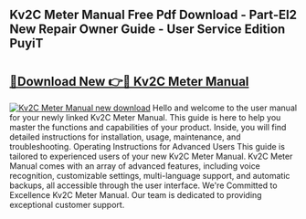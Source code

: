 ## Kv2C Meter Manual Free Pdf Download - Part-EI2 New Repair Owner Guide - User Service Edition PuyiT

# <h2><a href="http://bc46461.oget.top/?id=Kv2C+Meter+Manual">🔗Download New 👉🔴 Kv2C Meter Manual</a></h2>

[![Kv2C Meter Manual new download](https://i.imgur.com/5g1atiW.png)](http://bc46461.oget.top/?id=Kv2C+Meter+Manual)
Hello and welcome to the user manual for your newly linked Kv2C Meter Manual. This guide is here to help you master the functions and capabilities of your product. Inside, you will find detailed instructions for installation, usage, maintenance, and troubleshooting. Operating Instructions for Advanced Users This guide is tailored to experienced users of your new Kv2C Meter Manual. Kv2C Meter Manual comes with an array of advanced features, including voice recognition, customizable settings, multi-language support, and automatic backups, all accessible through the user interface. We're Committed to Excellence Kv2C Meter Manual. Our team is dedicated to providing exceptional customer support.
